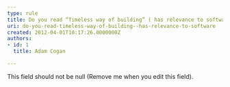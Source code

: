 ```yaml
---
type: rule
title: Do you read “Timeless way of building” ( has relevance to software)?
uri: do-you-read-timeless-way-of-building--has-relevance-to-software
created: 2012-04-01T10:17:26.0000000Z
authors:
- id: 1
  title: Adam Cogan

---
```




<span class='intro'> This field should not be null (Remove me when you edit this field). </span>




